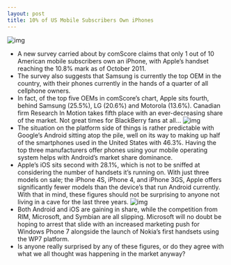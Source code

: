 ```yaml
---
layout: post
title: 10% of US Mobile Subscribers Own iPhones
---
```

![img](http://media.idownloadblog.com/wp-content/uploads/2011/12/Apple-iPhone-4-vs.jpeg)
* A new survey carried about by comScore claims that only 1 out of 10 American mobile subscribers own an iPhone, with Apple’s handset reaching the 10.8% mark as of October 2011.
* The survey also suggests that Samsung is currently the top OEM in the country, with their phones currently in the hands of a quarter of all cellphone owners.
* In fact, of the top five OEMs in comScore’s chart, Apple sits fourth, behind Samsung (25.5%), LG (20.6%) and Motorola (13.6%). Canadian firm Research In Motion takes fifth place with an ever-decreasing share of the market. Not great times for BlackBerry fans at all…
![img](http://media.idownloadblog.com/wp-content/uploads/2011/12/Comscore-Mobile-OEM-Oct-2011.png)
* The situation on the platform side of things is rather predictable with Google’s Android sitting atop the pile, well on its way to making up half of the smartphones used in the United States with 46.3%. Having the top three manufacturers offer phones using your mobile operating system helps with Android’s market share dominance.
* Apple’s iOS sits second with 28.1%, which is not to be sniffed at considering the number of handsets it’s running on. With just three models on sale; the iPhone 4S, iPhone 4, and iPhone 3GS, Apple offers significantly fewer models than the device’s that run Android currently. With that in mind, these figures should not be surprising to anyone not living in a cave for the last three years.
![img](http://media.idownloadblog.com/wp-content/uploads/2011/12/ComScore-Mobile-Platforms-October-2011.png)
* Both Android and iOS are gaining in share, while the competition from RIM, Microsoft, and Symbian are all slipping. Microsoft will no doubt be hoping to arrest that slide with an increased marketing push for Windows Phone 7 alongside the launch of Nokia’s first handsets using the WP7 platform.
* Is anyone really surprised by any of these figures, or do they agree with what we all thought was happening in the market anyway?

